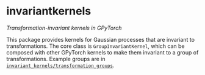 # invariantkernels
*Transformation-invariant kernels in GPyTorch*

This package provides kernels for Gaussian processes that are invariant to transformations.
The core class is `GroupInvariantKernel`, which can be composed with other GPyTorch kernels to make them invariant to a group of transformations.
Example groups are in [`invariant_kernels/transformation_groups`](./invariantkernels/transformation_groups.py).
